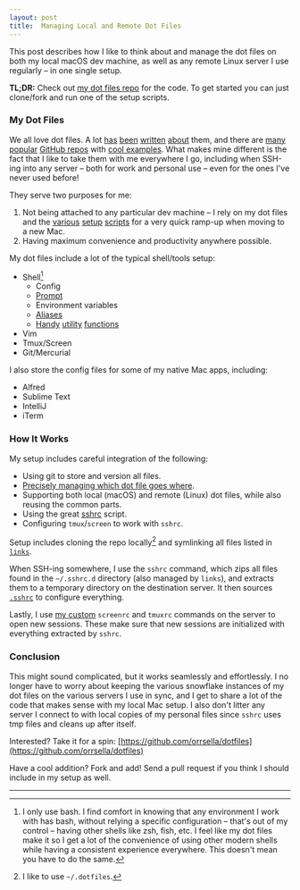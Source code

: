 ```yaml
---
layout: post
title:  Managing Local and Remote Dot Files
---
```


This post describes how I like to think about and manage the dot files on both my local macOS dev machine, as well as any remote Linux server I use regularly – in one single setup.

**TL;DR:** Check out [my dot files repo](https://github.com/orrsella/dotfiles) for the code. To get started you can just clone/fork and run one of the setup scripts.

### My Dot Files

We all love dot files. A lot [has](https://zachholman.com/2010/08/dotfiles-are-meant-to-be-forked/) [been](https://medium.com/@webprolific/getting-started-with-dotfiles-43c3602fd789) [written](https://developer.atlassian.com/blog/2016/02/best-way-to-store-dotfiles-git-bare-repo/) [about](https://www.foraker.com/blog/get-your-dotfiles-under-control) them, and there are [many](https://github.com/mathiasbynens/dotfiles) [popular](https://github.com/holman/dotfiles) [GitHub repos](https://github.com/search?o=desc&q=dotfiles&s=stars&type=Repositories&utf8=%E2%9C%93) with [cool examples](https://github.com/webpro/awesome-dotfiles). What makes mine different is the fact that I like to take them with me everywhere I go, including when SSH-ing into any server – both for work and personal use – even for the ones I've never used before!

They serve two purposes for me:

1. Not being attached to any particular dev machine – I rely on my dot files and the [various](https://github.com/orrsella/dotfiles/blob/master/setup-brew.sh) [setup](https://github.com/orrsella/dotfiles/blob/master/setup-macos.sh) [scripts](https://github.com/orrsella/dotfiles/blob/master/setup-symlinks.sh) for a very quick ramp-up when moving to a new Mac.
2. Having maximum convenience and productivity anywhere possible.

My dot files include a lot of the typical shell/tools setup:

- Shell[^1]
  - Config
  - [Prompt](https://github.com/orrsella/dotfiles/blob/master/bash/local/prompt)
  - Environment variables
  - [Aliases](https://github.com/orrsella/dotfiles/blob/master/bash/common/aliases)
  - [Handy](https://github.com/orrsella/dotfiles/blob/master/bash/common/functions) [utility](https://github.com/orrsella/dotfiles/blob/master/bash/local/functions) [functions](https://github.com/orrsella/dotfiles/blob/master/bash/ssh/functions)
- Vim
- Tmux/Screen
- Git/Mercurial

I also store the config files for some of my native Mac apps, including:

- Alfred
- Sublime Text
- IntelliJ
- iTerm

### How It Works

My setup includes careful integration of the following:

- Using git to store and version all files.
- [Precisely managing which dot file goes where](https://github.com/orrsella/dotfiles/blob/master/links).
- Supporting both local (macOS) and remote (Linux) dot files, while also reusing the common parts.
- Using the great [sshrc](https://github.com/Russell91/sshrc) script.
- Configuring `tmux`/`screen` to work with `sshrc`.

Setup includes cloning the repo locally[^2] and symlinking all files listed in [`links`](https://github.com/orrsella/dotfiles/blob/master/links).

When SSH-ing somewhere, I use the `sshrc` command, which zips all files found in the `~/.sshrc.d` directory (also managed by `links`), and extracts them to a temporary directory on the destination server. It then sources [`.sshrc`](https://github.com/orrsella/dotfiles/blob/master/bash/ssh/.sshrc) to configure everything.

Lastly, I use [my custom](https://github.com/orrsella/dotfiles/blob/master/bash/ssh/functions) `screenrc` and `tmuxrc` commands on the server to open new sessions. These make sure that new sessions are initialized with everything extracted by `sshrc`.

### Conclusion

This might sound complicated, but it works seamlessly and effortlessly. I no longer have to worry about keeping the various snowflake instances of my dot files on the various servers I use in sync, and I get to share a lot of the code that makes sense with my local Mac setup. I also don't litter any server I connect to with local copies of my personal files since `sshrc` uses tmp files and cleans up after itself.

Interested? Take it for a spin: [https://github.com/orrsella/dotfiles](https://github.com/orrsella/dotfiles)

Have a cool addition? Fork and add! Send a pull request if you think I should include in my setup as well.

---

[^1]: I only use bash. I find comfort in knowing that any environment I work with has bash, without relying a specific configuration – that's out of my control – having other shells like zsh, fish, etc. I feel like my dot files make it so I get a lot of the convenience of using other modern shells while having a consistent experience everywhere. This doesn't mean you have to do the same.
[^2]: I like to use `~/.dotfiles`.

